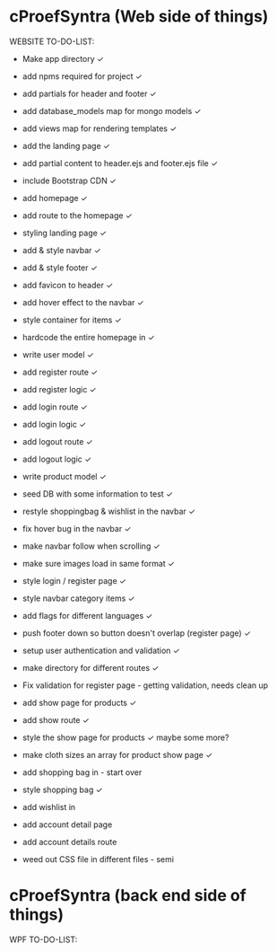 # cProefSyntra (Web side of things)

WEBSITE TO-DO-LIST: 

* Make app directory ✓
* add npms required for project ✓
* add partials for header and footer ✓
* add database_models map for mongo models ✓
* add views map for rendering templates ✓
* add the landing page ✓
* add partial content to header.ejs and footer.ejs file ✓
* include Bootstrap CDN ✓
* add homepage ✓
* add route to the homepage ✓
* styling landing page ✓
* add & style navbar ✓
* add & style footer ✓
* add favicon to header ✓
* add hover effect to the navbar ✓
* style container for items ✓
* hardcode the entire homepage in ✓
* write user model ✓
* add register route ✓
* add register logic ✓
* add login route ✓
* add login logic ✓
* add logout route ✓
* add logout logic ✓
* write product model ✓
* seed DB with some information to test ✓
* restyle shoppingbag & wishlist in the navbar ✓
* fix hover bug in the navbar ✓
* make navbar follow when scrolling ✓
* make sure images load in same format ✓
* style login / register page ✓
* style navbar category items ✓
* add flags for different languages ✓
* push footer down so button doesn't overlap (register page) ✓
* setup user authentication and validation ✓
* make directory for different routes ✓
* Fix validation for register page - getting validation, needs clean up
* add show page for products ✓
* add show route ✓
* style the show page for products ✓ maybe some more?
* make cloth sizes an array for product show page ✓
* add shopping bag in - start over
* style shopping bag ✓
* add wishlist in
* add account detail page
* add account details route

* weed out CSS file in different files - semi


# cProefSyntra (back end side of things)

WPF TO-DO-LIST: